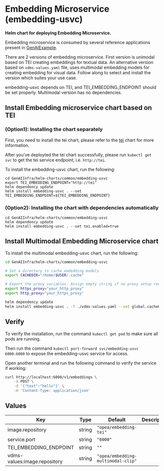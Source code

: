 # Embedding Microservice (embedding-usvc)

**Helm chart for deploying Embedding Microservice.**

Embedding microservice is consumed by several reference applications present in [GenAIExample](https://github.com/opea-project/GenAIExamples/tree/main).

There are 2 versions of embedding microservice. First version is unimodal based on TEI creating embeddings for textual data. An alternative version based on `vdms-values.yaml` file, uses multimodal embedding models for creating embedding for visual data. Follow along to select and install the version which suites your use case.

embedding-usvc depends on TEI, and TEI_EMBEDDING_ENDPOINT should be set properly. Multimodal version has no dependencies.

## Install Embedding microservice chart based on TEI

### (Option1): Installing the chart separately

First, you need to install the tei chart, please refer to the [tei](../tei) chart for more information.

After you've deployted the tei chart successfully, please run `kubectl get svc` to get the tei service endpoint, i.e. `http://tei`.

To install the embedding-usvc chart, run the following:

```console
cd GenAIInfra/helm-charts/common/embedding-usvc
export TEI_EMBEDDING_ENDPOINT="http://tei"
helm dependency update
helm install embedding-usvc . --set TEI_EMBEDDING_ENDPOINT=${TEI_EMBEDDING_ENDPOINT}
```

### (Option2): Installing the chart with dependencies automatically

```console
cd GenAIInfra/helm-charts/common/embedding-usvc
helm dependency update
helm install embedding-usvc . --set tei.enabled=true
```

## Install Multimodal Embedding Microservice chart

To install the multimodal embedding-usvc chart, run the following:

```bash
cd GenAIInfra/helm-charts/common/embedding-usvc

# Set a directory to cache emdedding models
export CACHEDIR="/home/$USER/.cache"

# Export the proxy variables. Assign empty string if no proxy setup required.
export https_proxy="your_http_proxy"
export http_proxy="your_https_proxy"

helm dependency update
helm install embedding-usvc . -f ./vdms-values.yaml --set global.cacheUseHostPath=${CACHEDIR} --set global.https_proxy=${https_proxy} --set global.http_proxy=${http_proxy}
```

## Verify

To verify the installation, run the command `kubectl get pod` to make sure all pods are running.

Then run the command `kubectl port-forward svc/embedding-usvc 6000:6000` to expose the embedding-usvc service for access.

Open another terminal and run the following command to verify the service if working:

```bash
curl http://localhost:6000/v1/embeddings \
    -X POST \
    -d '{"text":"hello"}' \
    -H 'Content-Type: application/json'
```

## Values

| Key                          | Type   | Default                            | Description |
| ---------------------------- | ------ | ---------------------------------- | ----------- |
| image.repository             | string | `"opea/embedding-tei"`             |             |
| service.port                 | string | `"6000"`                           |             |
| TEI_EMBEDDING_ENDPOINT       | string | `""`                               |             |
| vdms-values:image.repository | string | `"opea/embedding-multimodal-clip"` |             |
